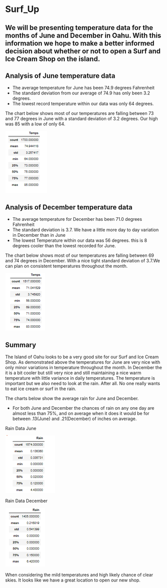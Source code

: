 # Surf_Up

## We will be presenting temperature data for the months of June and December in Oahu. With this information we hope to make a better informed decision about whether or not to open a Surf and Ice Cream Shop on the island.

## Analysis of June temperature data

  * The average temperature for June has been 74.9 degrees Fahrenheit
  * The standard deviation from our average of 74.9 has only been 3.2 degrees.
  * The lowest record temperature within our data was only 64 degrees.
  
  The chart below shows most of our temperatures are falling between 73 and 77 degrees in June with a standard deviation of 3.2 degrees. Our high was 85 with a low of 
  only 64.
  
   

  ![](https://github.com/tomstowell99/surfs_up/blob/main/June%20Data.png)
  

## Analysis of December temperature data

  * The average temperature for December has been 71.0 degrees Fahrenheit
  * The standard deviation is 3.7. We have a little more day to day variation in December than in June 
  * The lowest Temperature within our data was 56 degrees. this is 8 degrees cooler than the lowest recorded for June.  
  
  The chart below shows most of our temperatures are falling between 69 and 74 degrees in December. With a nice tight standard deviation of 3.7.We can plan on consistent   temperatures throughout the month.

  ![](https://github.com/tomstowell99/surfs_up/blob/main/December%20Data.png)
  
  
  ## Summary
  
  The Island of Oahu looks to be a very good site for our Surf and Ice Cream Shop. As demonstrated above the temperatures for June are 
  very nice with only minor variations in temperature throughout the month. In December the it is a bit cooler but still very nice and 
  still maintaining a nice warm temperature with little variance in daily temperatures. The temperature is important but we also need 
  to look at the rain. After all. No one really wants to eat ice cream or surf in the rain.
  
  The charts below show the average rain for June and December.
  
  * For both June and December the chances of rain on any one day are almost less than 75%, and on average when it does it would be 
    for between .13(June) and .21(December) of inches on average.
  
  Rain Data June
  
   ![](https://github.com/tomstowell99/surfs_up/blob/main/June%20Rain.png) 
   
   
   Rain Data December
   
   ![](https://github.com/tomstowell99/surfs_up/blob/main/Dec%20Rain.png)  
   
   
   When considering the mild temperatures and high likely chance of clear skies. It looks like we have a great location to open our
   new shop.

  
